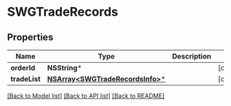 # SWGTradeRecords

## Properties
Name | Type | Description | Notes
------------ | ------------- | ------------- | -------------
**orderId** | **NSString*** |  | [optional] 
**tradeList** | [**NSArray&lt;SWGTradeRecordsInfo&gt;***](SWGTradeRecordsInfo.md) |  | [optional] 

[[Back to Model list]](../README.md#documentation-for-models) [[Back to API list]](../README.md#documentation-for-api-endpoints) [[Back to README]](../README.md)


